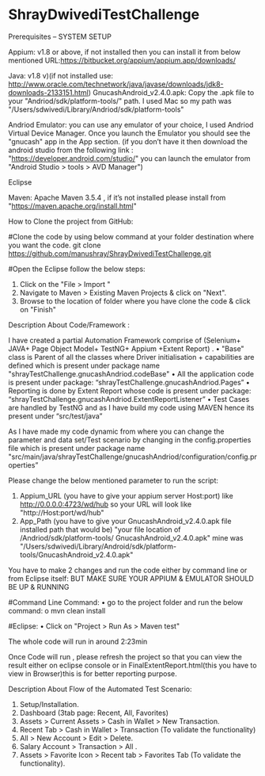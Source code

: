 # ShrayDwivediTestChallenge

Prerequisites – SYSTEM SETUP

Appium: v1.8 or above, if not installed then you can install it from below mentioned URL:https://bitbucket.org/appium/appium.app/downloads/

Java: v1.8 v)(if not installed use: http://www.oracle.com/technetwork/java/javase/downloads/jdk8-downloads-2133151.html)
GnucashAndroid_v2.4.0.apk: Copy the .apk file to your "Andriod/sdk/platform-tools/" path. I used Mac so my path was "/Users/sdwivedi/Library/Andriod/sdk/platform-tools"

Andriod Emulator: you can use any emulator of your choice, I used Andriod Virtual Device Manager. Once you launch the Emulator you should see the "gnucash" app in the App section. (if you don’t have it then download the android studio from the following link : "https://developer.android.com/studio/" you can launch the emulator from "Android Studio > tools > AVD Manager")

Eclipse

Maven: Apache Maven 3.5.4 , if it’s not installed please install from "https://maven.apache.org/install.html"

How to Clone the project from GitHub:

#Clone the code by using below command at your folder destination where you want the code. 
git clone https://github.com/manushray/ShrayDwivediTestChallenge.git

#Open the Eclipse follow the below steps:
1.	Click on the "File > Import "
2.	Navigate to Maven > Existing Maven Projects & click on "Next".
3.	Browse to the location of folder where you have clone the code & click on "Finish"

Description About Code/Framework :

I have created a partial Automation Framework comprise of (Selenium+ JAVA+ Page Object Model+ TestNG+ Appium +Extent Report) .
•	"Base" class is Parent of all the classes  where Driver initialisation + capabilities are defined which is present under package name "shrayTestChallenge.gnucashAndriod.codeBase"
•	All the application code is present under package: “shrayTestChallenge.gnucashAndriod.Pages”
•	Reporting is done by Extent Report whose code is present under package: “shrayTestChallenge.gnucashAndriod.ExtentReportListener”
•	Test Cases are handled by TestNG and as I have build my code using MAVEN hence its present under “src/test/java”

As I have made my code dynamic from where you can change the parameter and data set/Test scenario by changing in the config.properties file which is present under package name "src/main/java/shrayTestChallenge/gnucashAndriod/configuration/config.properties”

Please change the below mentioned parameter to run the script:
1.	 Appium_URL (you have to give your appium server Host:port) like http://0.0.0.0:4723/wd/hub so your URL will look like "http://Host:port/wd/hub"
2.	App_Path (you have to give your GnucashAndroid_v2.4.0.apk file installed path that would be) "your file location of /Andriod/sdk/platform-tools/ GnucashAndroid_v2.4.0.apk" mine was "/Users/sdwivedi/Library/Android/sdk/platform-tools/GnucashAndroid_v2.4.0.apk"

You have to make 2 changes and run the code either by command line or from Eclipse itself:
BUT MAKE SURE YOUR APPIUM & EMULATOR SHOULD BE UP & RUNNING

#Command Line Command:
•	go to the project folder and run the below command: 
o	mvn clean install 

#Eclipse:
•	Click on "Project > Run As > Maven test"


The whole code will run in around 2:23min 

Once Code will run , please refresh the project so that you can view the result either on eclipse console or in FinalExtentReport.html(this you have to view in Browser)this is for better reporting purpose.

Description About Flow of the Automated Test Scenario:

1.	Setup/Installation.
2.	Dashboard (3tab page: Recent, All, Favorites)
3.	Assets > Current Assets > Cash in Wallet > New Transaction.
4.	Recent Tab > Cash in Wallet > Transaction (To validate the functionality)
5.	All > New Account > Edit > Delete.
6.	Salary Account > Transaction > All .
7.	Assets > Favorite Icon > Recent tab > Favorites Tab (To validate the functionality).
